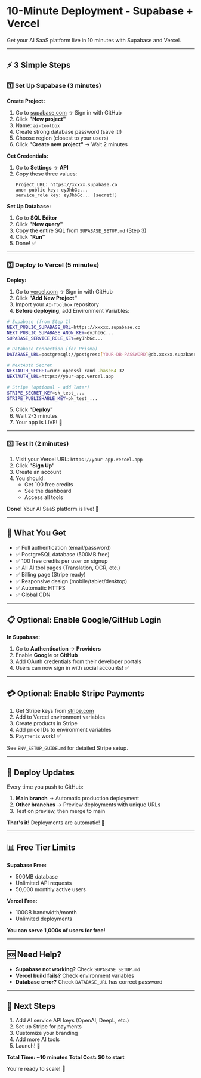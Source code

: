 # 10-Minute Deployment - Supabase + Vercel

Get your AI SaaS platform live in 10 minutes with Supabase and Vercel.

---

## ⚡ 3 Simple Steps

### 1️⃣ Set Up Supabase (3 minutes)

**Create Project:**
1. Go to [supabase.com](https://supabase.com) → Sign in with GitHub
2. Click **"New project"**
3. Name: `ai-toolbox`
4. Create strong database password (save it!)
5. Choose region (closest to your users)
6. Click **"Create new project"** → Wait 2 minutes

**Get Credentials:**
1. Go to **Settings** → **API**
2. Copy these three values:
   ```
   Project URL: https://xxxxx.supabase.co
   anon public key: eyJhbGc...
   service_role key: eyJhbGc... (secret!)
   ```

**Set Up Database:**
1. Go to **SQL Editor**
2. Click **"New query"**
3. Copy the entire SQL from `SUPABASE_SETUP.md` (Step 3)
4. Click **"Run"**
5. Done! ✅

---

### 2️⃣ Deploy to Vercel (5 minutes)

**Deploy:**
1. Go to [vercel.com](https://vercel.com) → Sign in with GitHub
2. Click **"Add New Project"**
3. Import your `AI-Toolbox` repository
4. **Before deploying**, add Environment Variables:

```bash
# Supabase (from Step 1)
NEXT_PUBLIC_SUPABASE_URL=https://xxxxx.supabase.co
NEXT_PUBLIC_SUPABASE_ANON_KEY=eyJhbGc...
SUPABASE_SERVICE_ROLE_KEY=eyJhbGc...

# Database Connection (for Prisma)
DATABASE_URL=postgresql://postgres:[YOUR-DB-PASSWORD]@db.xxxxx.supabase.co:5432/postgres

# NextAuth Secret
NEXTAUTH_SECRET=run: openssl rand -base64 32
NEXTAUTH_URL=https://your-app.vercel.app

# Stripe (optional - add later)
STRIPE_SECRET_KEY=sk_test_...
STRIPE_PUBLISHABLE_KEY=pk_test_...
```

5. Click **"Deploy"**
6. Wait 2-3 minutes
7. Your app is LIVE! 🎉

---

### 3️⃣ Test It (2 minutes)

1. Visit your Vercel URL: `https://your-app.vercel.app`
2. Click **"Sign Up"**
3. Create an account
4. You should:
   - Get 100 free credits
   - See the dashboard
   - Access all tools

**Done!** Your AI SaaS platform is live! 🚀

---

## 🎯 What You Get

- ✅ Full authentication (email/password)
- ✅ PostgreSQL database (500MB free)
- ✅ 100 free credits per user on signup
- ✅ All AI tool pages (Translation, OCR, etc.)
- ✅ Billing page (Stripe ready)
- ✅ Responsive design (mobile/tablet/desktop)
- ✅ Automatic HTTPS
- ✅ Global CDN

---

## 📋 Optional: Enable Google/GitHub Login

**In Supabase:**
1. Go to **Authentication** → **Providers**
2. Enable **Google** or **GitHub**
3. Add OAuth credentials from their developer portals
4. Users can now sign in with social accounts! ✅

---

## 💳 Optional: Enable Stripe Payments

1. Get Stripe keys from [stripe.com](https://stripe.com)
2. Add to Vercel environment variables
3. Create products in Stripe
4. Add price IDs to environment variables
5. Payments work! ✅

See `ENV_SETUP_GUIDE.md` for detailed Stripe setup.

---

## 🔄 Deploy Updates

Every time you push to GitHub:
1. **Main branch** → Automatic production deployment
2. **Other branches** → Preview deployments with unique URLs
3. Test on preview, then merge to main

**That's it!** Deployments are automatic! 🎉

---

## 📊 Free Tier Limits

**Supabase Free:**
- 500MB database
- Unlimited API requests
- 50,000 monthly active users

**Vercel Free:**
- 100GB bandwidth/month
- Unlimited deployments

**You can serve 1,000s of users for free!**

---

## 🆘 Need Help?

- **Supabase not working?** Check `SUPABASE_SETUP.md`
- **Vercel build fails?** Check environment variables
- **Database error?** Check `DATABASE_URL` has correct password

---

## 🚀 Next Steps

1. Add AI service API keys (OpenAI, DeepL, etc.)
2. Set up Stripe for payments
3. Customize your branding
4. Add more AI tools
5. Launch! 🎉

**Total Time: ~10 minutes**
**Total Cost: $0 to start**

You're ready to scale! 🚀
